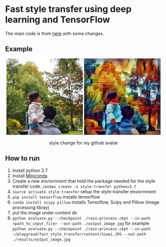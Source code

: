 # Fast style transfer using deep learning and TensorFlow

The main code is from [here](https://github.com/lengstrom/fast-style-transfer) with some changes.

## Example

<p align = 'center'>
<img src = 'avatar.jpeg' height = '246px'>
<img src = 'output_image.jpg' height = '246px'>
</p>
<p align = 'center'>
style change for my github avatar
</p>

## How to run

1. Install python 3.7
1. Install [Miniconda](https://conda.io/miniconda.html)
1. Create a new enviornment that hold the package needed for the style transfer code. `condas create -n style-transfer python=3.7`
1. `source activate style-transfer` setup the style-transfer enviornment
1. `pip install tensorflow` installs tensorflow
1. `conda install scipy pillow` installs Tensoflow, Scipy and Pillow (image processing libray)
1. put the image under content dir
1. `python evaluate.py --checkpoint ./rain-princess.ckpt --in-path <path_to_input_file> --out-path ./output_image.jpg` for example `
python evaluate.py --checkpoint ./rain-princess.ckpt --in-path ~/playgroud/fast_style_transfer/content/Siwei.JPG --out-path ./results/output_image.jpg`